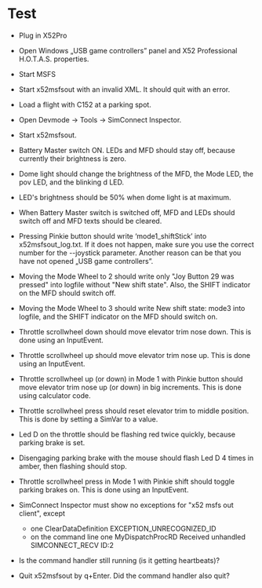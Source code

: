 # Test

- Plug in X52Pro
- Open Windows „USB game controllers” panel and X52 Professional H.O.T.A.S. properties.
- Start MSFS
- Start x52msfsout with an invalid XML. It should quit with an error.
- Load a flight with C152 at a parking spot.
- Open Devmode -> Tools -> SimConnect Inspector.
- Start x52msfsout.
- Battery Master switch ON. LEDs and MFD should stay off, because currently their brightness is zero.
- Dome light should change the brightness of the MFD, the Mode LED, the pov LED, and the blinking d LED.
- LED's brightness should be 50% when dome light is at maximum.
- When Battery Master switch is switched off, MFD and LEDs should switch off and MFD texts should be cleared.
- Pressing Pinkie button should write ‘mode1_shiftStick’ into x52msfsout_log.txt. If it does not happen, make sure you use the correct number for the --joystick parameter. Another reason can be that you have not opened „USB game controllers”.

- Moving the Mode Wheel to 2 should write only "Joy Button 29 was pressed" into logfile without "New shift state". Also, the SHIFT indicator on the MFD should switch off.
- Moving the Mode Wheel to 3 should write New shift state: mode3 into logfile, and the SHIFT indicator on the MFD should switch on.
- Throttle scrollwheel down should move elevator trim nose down. This is done using an InputEvent.
- Throttle scrollwheel up should move elevator trim nose up. This is done using an InputEvent.
- Throttle scrollwheel up (or down) in Mode 1 with Pinkie button should move elevator trim nose up (or down) in big increments. This is done using calculator code.
- Throttle scrollwheel press should reset elevator trim to middle position. This is done by setting a SimVar to a value.
- Led D on the throttle should be flashing red twice quickly, because parking brake is set.
- Disengaging parking brake with the mouse should flash Led D 4 times in amber, then flashing should stop.
- Throttle scrollwheel press in Mode 1 with Pinkie shift should toggle parking brakes on. This is done using an InputEvent.
- SimConnect Inspector must show no exceptions for "x52 msfs out client", except
  - one ClearDataDefinition EXCEPTION_UNRECOGNIZED_ID
  - on the command line one MyDispatchProcRD Received unhandled SIMCONNECT_RECV ID:2
- Is the command handler still running (is it getting heartbeats)?
- Quit x52msfsout by q+Enter. Did the command handler also quit?

